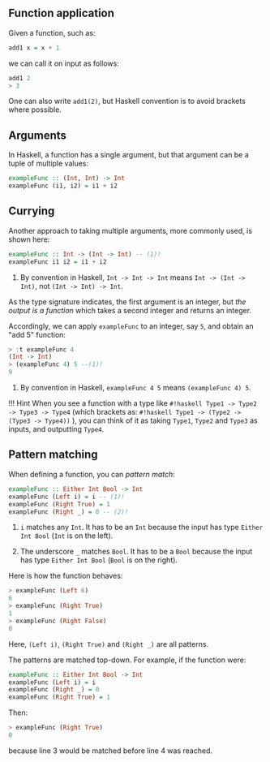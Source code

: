 ## Function application

Given a function, such as:

```haskell
add1 x = x + 1
```

we can call it on input as follows:

```haskell
add1 2
> 3
```

One can also write `add1(2)`, but Haskell convention is to avoid brackets where possible.

## Arguments

In Haskell, a function has a single argument, but that argument can be a tuple of multiple values:

```haskell
exampleFunc :: (Int, Int) -> Int
exampleFunc (i1, i2) = i1 + i2
```

## Currying

Another approach to taking multiple arguments, more commonly used, is shown here:

```haskell
exampleFunc :: Int -> (Int -> Int) -- (1)!
exampleFunc i1 i2 = i1 + i2
```

1. By convention in Haskell, `Int -> Int -> Int` means `Int -> (Int -> Int)`, not `(Int -> Int) -> Int`. 

As the type signature indicates, the first argument is an integer, but *the output is a function* which takes a second integer and returns an integer. 

Accordingly, we can apply `exampleFunc` to an integer, say `5`, and obtain an "add 5" function:

```haskell
> :t exampleFunc 4
(Int -> Int)
> (exampleFunc 4) 5 --(1)!
9
```

1. By convention in Haskell, `exampleFunc 4 5` means `(exampleFunc 4) 5`.

!!! Hint
    When you see a function with a type like `#!haskell Type1 -> Type2 -> Type3 -> Type4` (which brackets as: `#!haskell Type1 -> (Type2 -> (Type3 -> Type4))` ), you can think of it as taking `Type1`, `Type2` and `Type3` as inputs, and outputting `Type4`. 

## Pattern matching

When defining a function, you can *pattern match*:

```haskell
exampleFunc :: Either Int Bool -> Int
exampleFunc (Left i) = i -- (1)!
exampleFunc (Right True) = 1
exampleFunc (Right _) = 0 -- (2)!
```

1. `i` matches any `Int`. It has to be an `Int` because the input has type `Either Int Bool` (`Int` is on the left).

2. The underscore `_` matches `Bool`. It has to be a `Bool` because the input has type `Either Int Bool` (`Bool` is on the right).

Here is how the function behaves:

```haskell
> exampleFunc (Left 6)
6
> exampleFunc (Right True)
1
> exampleFunc (Right False)
0
```

Here, `(Left i)`, `(Right True)` and `(Right _)` are all patterns.

The patterns are matched top-down. For example, if the function were:

```haskell linenums="1"
exampleFunc :: Either Int Bool -> Int
exampleFunc (Left i) = i 
exampleFunc (Right _) = 0 
exampleFunc (Right True) = 1
```

Then:

```haskell
> exampleFunc (Right True)
0
```

because line 3 would be matched before line 4 was reached.

